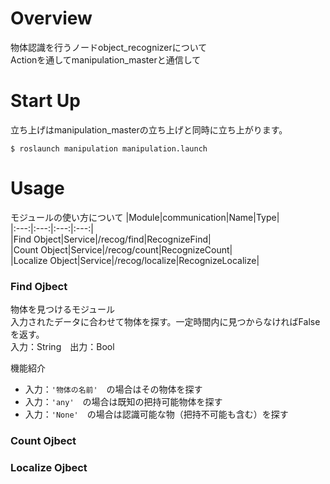 # Overview  
物体認識を行うノードobject_recognizerについて  
Actionを通してmanipulation_masterと通信して  
  
# Start Up  
立ち上げはmanipulation_masterの立ち上げと同時に立ち上がります。  
  
    $ roslaunch manipulation manipulation.launch  
  
# Usage  
モジュールの使い方について
  |Module|communication|Name|Type|  
  |:---:|:---:|:---:|:---:|  
  |Find Object|Service|/recog/find|RecognizeFind|  
  |Count Object|Service|/recog/count|RecognizeCount|  
  |Localize Object|Service|/recog/localize|RecognizeLocalize|  
  
### Find Ojbect  
物体を見つけるモジュール  
入力されたデータに合わせて物体を探す。一定時間内に見つからなければFalseを返す。  
入力：String　出力：Bool  

機能紹介  
- 入力：`'物体の名前'`　の場合はその物体を探す  
- 入力：`'any'`　の場合は既知の把持可能物体を探す  
- 入力：`'None'`　の場合は認識可能な物（把持不可能も含む）を探す  

### Count Ojbect  

### Localize Ojbect  
